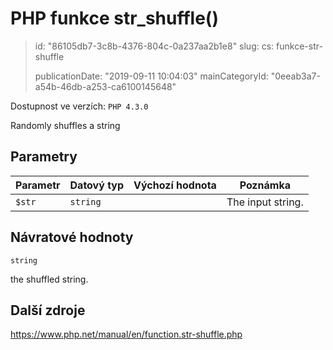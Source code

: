 PHP funkce str_shuffle()
========================

> id: "86105db7-3c8b-4376-804c-0a237aa2b1e8"
> slug:
> 	cs: funkce-str-shuffle
>
> publicationDate: "2019-09-11 10:04:03"
> mainCategoryId: "0eeab3a7-a54b-46db-a253-ca6100145648"

Dostupnost ve verzích: `PHP 4.3.0`

Randomly shuffles a string


Parametry
--------------

| Parametr | Datový typ | Výchozí hodnota | Poznámka |
|-----|-----|-----|-----|
| `$str` | `string` |  | The input string. |


Návratové hodnoty
----------------

`string`

the shuffled string.

Další zdroje
------------

https://www.php.net/manual/en/function.str-shuffle.php
